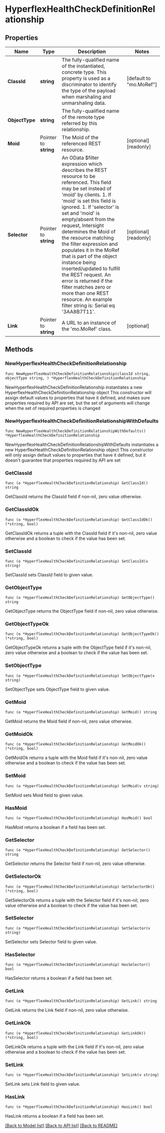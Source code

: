 # HyperflexHealthCheckDefinitionRelationship

## Properties

Name | Type | Description | Notes
------------ | ------------- | ------------- | -------------
**ClassId** | **string** | The fully-qualified name of the instantiated, concrete type. This property is used as a discriminator to identify the type of the payload when marshaling and unmarshaling data. | [default to "mo.MoRef"]
**ObjectType** | **string** | The fully-qualified name of the remote type referred by this relationship. | 
**Moid** | Pointer to **string** | The Moid of the referenced REST resource. | [optional] [readonly] 
**Selector** | Pointer to **string** | An OData $filter expression which describes the REST resource to be referenced. This field may be set instead of &#39;moid&#39; by clients. 1. If &#39;moid&#39; is set this field is ignored. 1. If &#39;selector&#39; is set and &#39;moid&#39; is empty/absent from the request, Intersight determines the Moid of the resource matching the filter expression and populates it in the MoRef that is part of the object instance being inserted/updated to fulfill the REST request. An error is returned if the filter matches zero or more than one REST resource. An example filter string is: Serial eq &#39;3AA8B7T11&#39;. | [optional] [readonly] 
**Link** | Pointer to **string** | A URL to an instance of the &#39;mo.MoRef&#39; class. | [optional] 

## Methods

### NewHyperflexHealthCheckDefinitionRelationship

`func NewHyperflexHealthCheckDefinitionRelationship(classId string, objectType string, ) *HyperflexHealthCheckDefinitionRelationship`

NewHyperflexHealthCheckDefinitionRelationship instantiates a new HyperflexHealthCheckDefinitionRelationship object
This constructor will assign default values to properties that have it defined,
and makes sure properties required by API are set, but the set of arguments
will change when the set of required properties is changed

### NewHyperflexHealthCheckDefinitionRelationshipWithDefaults

`func NewHyperflexHealthCheckDefinitionRelationshipWithDefaults() *HyperflexHealthCheckDefinitionRelationship`

NewHyperflexHealthCheckDefinitionRelationshipWithDefaults instantiates a new HyperflexHealthCheckDefinitionRelationship object
This constructor will only assign default values to properties that have it defined,
but it doesn't guarantee that properties required by API are set

### GetClassId

`func (o *HyperflexHealthCheckDefinitionRelationship) GetClassId() string`

GetClassId returns the ClassId field if non-nil, zero value otherwise.

### GetClassIdOk

`func (o *HyperflexHealthCheckDefinitionRelationship) GetClassIdOk() (*string, bool)`

GetClassIdOk returns a tuple with the ClassId field if it's non-nil, zero value otherwise
and a boolean to check if the value has been set.

### SetClassId

`func (o *HyperflexHealthCheckDefinitionRelationship) SetClassId(v string)`

SetClassId sets ClassId field to given value.


### GetObjectType

`func (o *HyperflexHealthCheckDefinitionRelationship) GetObjectType() string`

GetObjectType returns the ObjectType field if non-nil, zero value otherwise.

### GetObjectTypeOk

`func (o *HyperflexHealthCheckDefinitionRelationship) GetObjectTypeOk() (*string, bool)`

GetObjectTypeOk returns a tuple with the ObjectType field if it's non-nil, zero value otherwise
and a boolean to check if the value has been set.

### SetObjectType

`func (o *HyperflexHealthCheckDefinitionRelationship) SetObjectType(v string)`

SetObjectType sets ObjectType field to given value.


### GetMoid

`func (o *HyperflexHealthCheckDefinitionRelationship) GetMoid() string`

GetMoid returns the Moid field if non-nil, zero value otherwise.

### GetMoidOk

`func (o *HyperflexHealthCheckDefinitionRelationship) GetMoidOk() (*string, bool)`

GetMoidOk returns a tuple with the Moid field if it's non-nil, zero value otherwise
and a boolean to check if the value has been set.

### SetMoid

`func (o *HyperflexHealthCheckDefinitionRelationship) SetMoid(v string)`

SetMoid sets Moid field to given value.

### HasMoid

`func (o *HyperflexHealthCheckDefinitionRelationship) HasMoid() bool`

HasMoid returns a boolean if a field has been set.

### GetSelector

`func (o *HyperflexHealthCheckDefinitionRelationship) GetSelector() string`

GetSelector returns the Selector field if non-nil, zero value otherwise.

### GetSelectorOk

`func (o *HyperflexHealthCheckDefinitionRelationship) GetSelectorOk() (*string, bool)`

GetSelectorOk returns a tuple with the Selector field if it's non-nil, zero value otherwise
and a boolean to check if the value has been set.

### SetSelector

`func (o *HyperflexHealthCheckDefinitionRelationship) SetSelector(v string)`

SetSelector sets Selector field to given value.

### HasSelector

`func (o *HyperflexHealthCheckDefinitionRelationship) HasSelector() bool`

HasSelector returns a boolean if a field has been set.

### GetLink

`func (o *HyperflexHealthCheckDefinitionRelationship) GetLink() string`

GetLink returns the Link field if non-nil, zero value otherwise.

### GetLinkOk

`func (o *HyperflexHealthCheckDefinitionRelationship) GetLinkOk() (*string, bool)`

GetLinkOk returns a tuple with the Link field if it's non-nil, zero value otherwise
and a boolean to check if the value has been set.

### SetLink

`func (o *HyperflexHealthCheckDefinitionRelationship) SetLink(v string)`

SetLink sets Link field to given value.

### HasLink

`func (o *HyperflexHealthCheckDefinitionRelationship) HasLink() bool`

HasLink returns a boolean if a field has been set.


[[Back to Model list]](../README.md#documentation-for-models) [[Back to API list]](../README.md#documentation-for-api-endpoints) [[Back to README]](../README.md)


